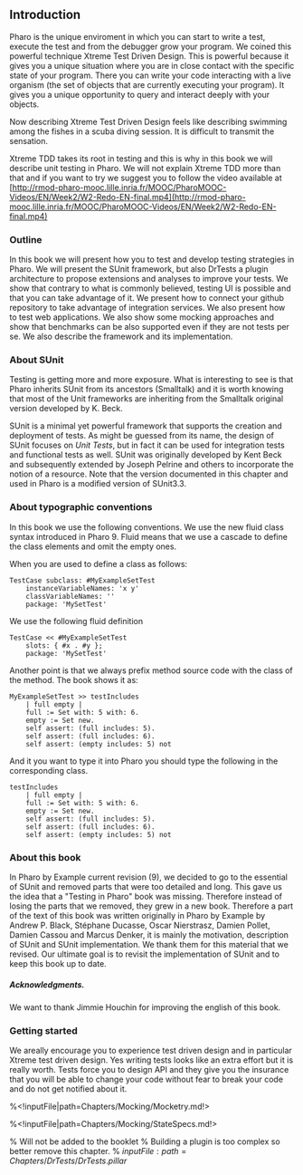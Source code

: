 ## Introduction


Pharo is the unique enviroment in which you can start to write a test, execute the test and from the debugger grow your program. 
We coined this powerful technique Xtreme Test Driven Design. 
This is powerful because it gives you a unique situation where you are in close contact with the specific state of your program.
There you can write your code interacting with a live organism \(the set of objects that are currently executing your program\).
It gives you a unique opportunity to query and interact deeply with your objects. 

Now describing Xtreme Test Driven Design feels like describing swimming among the fishes in a scuba diving session.
It is difficult to transmit the sensation. 

Xtreme TDD takes its root in testing and this is why in this book we will describe unit testing in Pharo.
We will not explain Xtreme TDD more than that and if you want to try we suggest you to follow the video available at [http://rmod-pharo-mooc.lille.inria.fr/MOOC/PharoMOOC-Videos/EN/Week2/W2-Redo-EN-final.mp4](http://rmod-pharo-mooc.lille.inria.fr/MOOC/PharoMOOC-Videos/EN/Week2/W2-Redo-EN-final.mp4)

### Outline

In this book we will present how you to test and develop testing strategies in Pharo.
We will present the SUnit framework, but also DrTests a plugin architecture to propose extensions and analyses
to improve your tests.
We show that contrary to what is commonly believed, testing UI is possible and that you can take advantage of it.
We present how to connect your github repository to take advantage of integration services.
We also present how to test web applications. 
We also show some mocking approaches and show that benchmarks can be also supported even if they 
are not tests per se. 
We also describe the framework and its implementation.

### About SUnit

Testing is getting more and more exposure. What is interesting to see is that Pharo inherits
SUnit from its ancestors \(Smalltalk\) and it is worth knowing that most of the Unit frameworks are inheriting
from the Smalltalk original version developed by K. Beck.

SUnit is a minimal yet powerful framework that supports the creation and deployment of tests. 
As might be guessed from its name, the design of SUnit focuses on _Unit Tests_, but in fact it can be used for integration tests and functional tests as well. 
SUnit was originally developed by Kent Beck and subsequently extended by Joseph Pelrine and others to incorporate the notion of a resource. 
Note that the version documented in this chapter and used in Pharo is a modified version of SUnit3.3.

### About typographic conventions


In this book we use the following conventions.
We use the new fluid class syntax introduced in Pharo 9. Fluid means that we use a cascade to define the class elements and omit the empty ones.

When you are used to define a class as follows:

```
TestCase subclass: #MyExampleSetTest
	instanceVariableNames: 'x y'
	classVariableNames: ''
	package: 'MySetTest'
```


We use the following fluid definition 

```
TestCase << #MyExampleSetTest
	slots: { #x . #y };
	package: 'MySetTest'
```



Another point is that we always prefix method source code with the class of the method.
The book shows it as: 
```
MyExampleSetTest >> testIncludes
    | full empty |
    full := Set with: 5 with: 6.
    empty := Set new.
    self assert: (full includes: 5).
    self assert: (full includes: 6).
    self assert: (empty includes: 5) not
```


And it you want to type it into Pharo you should type the following in the corresponding class.

```
testIncludes
    | full empty |
    full := Set with: 5 with: 6.
    empty := Set new.
    self assert: (full includes: 5).
    self assert: (full includes: 6).
    self assert: (empty includes: 5) not
```


### About this book


In Pharo by Example current revision \(9\), we decided to go to the essential of SUnit and removed parts that were too detailed and long.
This gave us the idea that a "Testing in Pharo" book was missing. 
Therefore instead of losing the parts that we removed, they grew in a new book.
Therefore a part of the text of this book was written originally in Pharo by Example by Andrew P. Black, Stéphane Ducasse, Oscar Nierstrasz, Damien Pollet, Damien Cassou and Marcus Denker, it is mainly the motivation, description of SUnit and SUnit implementation. 
We thank them for this material that we revised. 
Our ultimate goal is to revisit the implementation of SUnit and to keep this book up to date.

##### Acknowledgments. 
We want to thank Jimmie Houchin for improving the english of this book.



### Getting started


We areally encourage you to experience test driven design and in particular Xtreme test driven design.
Yes writing tests looks like an extra effort but it is really worth.
Tests force you to design API and they give you the insurance that you will be able to change your code 
without fear to break your code and do not get notified about it. 


<!inputFile|path=Chapters/SUnit/Testing.md!>

<!inputFile|path=Chapters/SUnit/SUnitExample.md!>

<!inputFile|path=Chapters/SUnit/SUnit.md!>

<!inputFile|path=Chapters/SUnit/Cookbook.md!>

<!inputFile|path=Chapters/SUnit/Implementation.md!>

<!inputFile|path=Chapters/UITesting/UITesting.md!>

<!inputFile|path=Chapters/Web/Web.md!>

<!inputFile|path=Chapters/Mocking/SimpleMock.md!>

%<!inputFile|path=Chapters/Mocking/Mocketry.md!>

%<!inputFile|path=Chapters/Mocking/StateSpecs.md!>

<!inputFile|path=Chapters/Benchs/Smark.md!>

<!inputFile|path=Chapters/Misc/Misc.md!>

% Will not be added to the booklet
%  Building a plugin is too complex so better remove this chapter.
% ${inputFile:path=Chapters/DrTests/DrTests.pillar}$